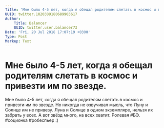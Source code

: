 ```yaml
---
Title: 'Мне было 4-5 лет, когда я обещал родителям слетать в космос и привезти им по звезде.'
UUID: twitter.1020309180689903617
Author:
    Title: Balancer
    UUID: twitter.user.balancer73
Date: 'Fri, 20 Jul 2018 17:07:19 +0300'
Type: Post
Markup: Text
---
```


# Мне было 4-5 лет, когда я обещал родителям слетать в космос и привезти им по звезде.

Мне было 4-5 лет, когда я обещал родителям слетать в космос
и привезти им по звезде. Но никогда не озвучивал мысль, что
Луну и Солнце им не привезу. Луна и Солнце в одном
экземпляре, нельзя их забрать у всех. А вот звёзд много, на
всех хватит. Ролевая #БЭ. #соционка #робеспьер :)